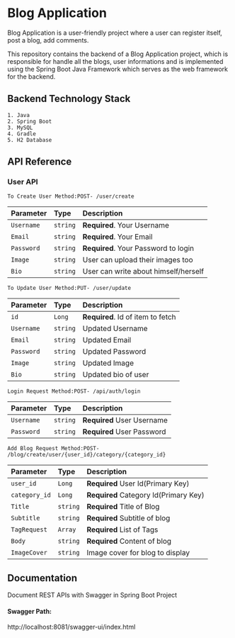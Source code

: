 
# Blog Application

Blog Application is a user-friendly project where a user can register itself, post a blog, add comments.

This repository contains the backend of a Blog Application project, which is responsible for handle all the blogs, user informations and is implemented using the Spring Boot Java Framework which serves as the web framework for the backend.

## Backend Technology Stack

    1. Java
    2. Spring Boot
    3. MySQL
    4. Gradle
    5. H2 Database
## API Reference

### User API

```http
To Create User Method:POST- /user/create
```

| Parameter | Type     | Description                |
| :-------- | :------- | :------------------------- |
| `Username` | `string` | **Required**. Your Username |
| `Email` | `string` | **Required**. Your Email |
| `Password` | `string` | **Required**. Your Password to login |
| `Image` | `string` | User can upload their images too |
| `Bio` | `string` | User can write about himself/herself |

```http
To Update User Method:PUT- /user/update
```

| Parameter | Type     | Description                       |
| :-------- | :------- | :-------------------------------- |
| `id`      | `Long` | **Required**. Id of item to fetch |
| `Username` | `string` | Updated Username |
| `Email` | `string` | Updated Email |
| `Password` | `string` | Updated Password |
| `Image` | `string` | Updated Image |
| `Bio` | `string` | Updated bio of user |


```http
Login Request Method:POST- /api/auth/login
```

| Parameter | Type     | Description                       |
| :-------- | :------- | :-------------------------------- |
| `Username` | `string` |  **Required** User Username |
| `Password` | `string` |  **Required** User Password |


```http
Add Blog Request Method:POST- /blog/create/user/{user_id}/category/{category_id}
```

| Parameter    | Type     | Description                       |
| :--------    | :------- | :-------------------------------- |
| `user_id`     | `Long` |  **Required** User Id(Primary Key)  |
| `category_id` | `Long` |  **Required** Category Id(Primary Key) |
| `Title` | `string` |  **Required** Title of Blog |
| `Subtitle` | `string` |  **Required** Subtitle of blog |
| `TagRequest` | `Array` |  **Required** List of Tags |
| `Body` | `string` |  **Required** Content of blog |
| `ImageCover` | `string` |  Image cover for blog to display |





## Documentation

Document REST APIs with Swagger in Spring Boot Project 
#### Swagger Path:

http://localhost:8081/swagger-ui/index.html
